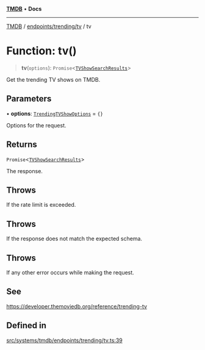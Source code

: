 [**TMDB**](../../../../README.md) • **Docs**

***

[TMDB](../../../../README.md) / [endpoints/trending/tv](../README.md) / tv

# Function: tv()

> **tv**(`options`): `Promise`\<[`TVShowSearchResults`](../../../../structs/Schemas/type-aliases/TVShowSearchResults.md)\>

Get the trending TV shows on TMDB.

## Parameters

• **options**: [`TrendingTVShowOptions`](../type-aliases/TrendingTVShowOptions.md) = `{}`

Options for the request.

## Returns

`Promise`\<[`TVShowSearchResults`](../../../../structs/Schemas/type-aliases/TVShowSearchResults.md)\>

The response.

## Throws

If the rate limit is exceeded.

## Throws

If the response does not match the expected schema.

## Throws

If any other error occurs while making the request.

## See

https://developer.themoviedb.org/reference/trending-tv

## Defined in

[src/systems/tmdb/endpoints/trending/tv.ts:39](https://github.com/Norviah/media-hub/blob/18a8c2edf600e1d27fc5173db1855dfb068c9a34/src/systems/tmdb/endpoints/trending/tv.ts#L39)
